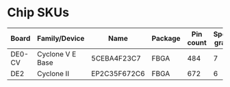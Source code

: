 # Chip SKUs
| Board | Family/Device | Name | Package | Pin count | Speed grade |
|---|---|---|---|---|---|
| DE0-CV | Cyclone V E Base | 5CEBA4F23C7 | FBGA | 484 | 7 |
| DE2 | Cyclone II | EP2C35F672C6 | FBGA | 672 | 6 |
